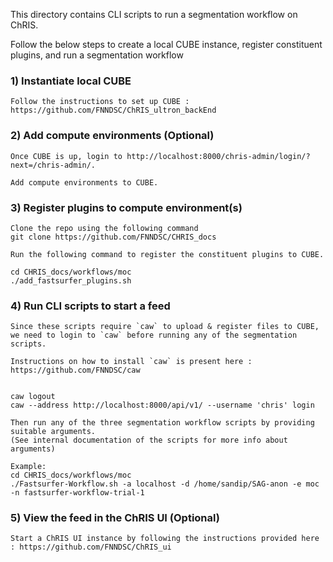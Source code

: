 This directory contains CLI scripts to run a segmentation workflow on ChRIS.

Follow the below steps to create a local CUBE instance, register constituent plugins, and run a segmentation workflow

### 1) Instantiate local CUBE

    Follow the instructions to set up CUBE : https://github.com/FNNDSC/ChRIS_ultron_backEnd
    
### 2) Add compute environments (Optional)
    Once CUBE is up, login to http://localhost:8000/chris-admin/login/?next=/chris-admin/.
    
    Add compute environments to CUBE.
    
### 3) Register plugins to compute environment(s)

    Clone the repo using the following command
    git clone https://github.com/FNNDSC/CHRIS_docs
    
    Run the following command to register the constituent plugins to CUBE.
    
    cd CHRIS_docs/workflows/moc
    ./add_fastsurfer_plugins.sh
    
    
    
### 4) Run CLI scripts to start a feed
    Since these scripts require `caw` to upload & register files to CUBE,
    we need to login to `caw` before running any of the segmentation scripts.
    
    Instructions on how to install `caw` is present here : https://github.com/FNNDSC/caw
    

    caw logout
    caw --address http://localhost:8000/api/v1/ --username 'chris' login
    
    Then run any of the three segmentation workflow scripts by providing suitable arguments.
    (See internal documentation of the scripts for more info about arguments)
    
    Example:
    cd CHRIS_docs/workflows/moc
    ./Fastsurfer-Workflow.sh -a localhost -d /home/sandip/SAG-anon -e moc -n fastsurfer-workflow-trial-1
    
### 5) View the feed in the ChRIS UI (Optional)

    Start a ChRIS UI instance by following the instructions provided here : https://github.com/FNNDSC/ChRIS_ui
    

